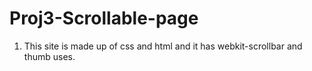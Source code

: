 # Proj3-Scrollable-page
1) This site is made up of css and html and it has webkit-scrollbar and thumb uses.
